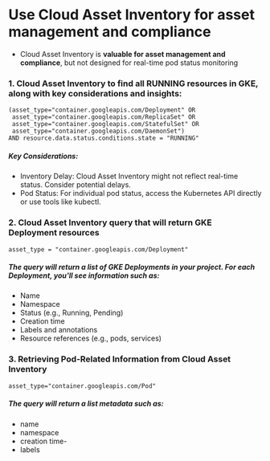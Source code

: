 # Use Cloud Asset Inventory for asset management and compliance
- Cloud Asset Inventory is **valuable for asset management and compliance**, but not designed for real-time pod status monitoring


### 1. Cloud Asset Inventory to find all RUNNING resources in GKE, along with key considerations and insights:

```
(asset_type="container.googleapis.com/Deployment" OR
 asset_type="container.googleapis.com/ReplicaSet" OR
 asset_type="container.googleapis.com/StatefulSet" OR
 asset_type="container.googleapis.com/DaemonSet")
AND resource.data.status.conditions.state = "RUNNING"
```

##### Key Considerations:
- Inventory Delay: Cloud Asset Inventory might not reflect real-time status. Consider potential delays.
- Pod Status: For individual pod status, access the Kubernetes API directly or use tools like kubectl.

 
### 2. Cloud Asset Inventory query that will return GKE Deployment resources

```
asset_type = "container.googleapis.com/Deployment"
```

##### The query will return a list of GKE Deployments in your project. For each Deployment, you'll see information such as:
- Name
- Namespace
- Status (e.g., Running, Pending)
- Creation time
- Labels and annotations
- Resource references (e.g., pods, services)

### 3. Retrieving Pod-Related Information from Cloud Asset Inventory

```
asset_type="container.googleapis.com/Pod"
```

##### The query will return a list metadata such as:
- name
- namespace
- creation time-
- labels


